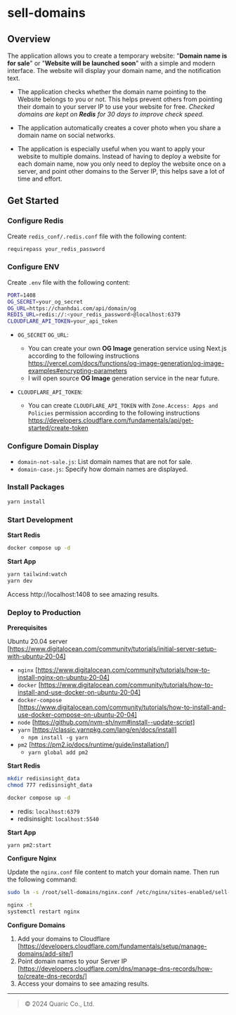 # sell-domains

## Overview

The application allows you to create a temporary website: "**Domain name is for sale**" or "**Website will be launched soon**" with a simple and modern interface. The website will display your domain name, and the notification text.

- The application checks whether the domain name pointing to the Website belongs to you or not. This helps prevent others from pointing their domain to your server IP to use your website for free. *Checked domains are kept on **Redis** for 30 days to improve check speed.*

- The application automatically creates a cover photo when you share a domain name on social networks.

- The application is especially useful when you want to apply your website to multiple domains. Instead of having to deploy a website for each domain name, now you only need to deploy the website once on a server, and point other domains to the Server IP, this helps save a lot of time and effort.

## Get Started

### Configure Redis

Create `redis_conf/.redis.conf` file with the following content:

```bash
requirepass your_redis_password
```

### Configure ENV

Create `.env` file with the following content:

```bash
PORT=1408
OG_SECRET=your_og_secret
OG_URL=https://chanhdai.com/api/domain/og
REDIS_URL=redis://:<your_redis_password>@localhost:6379
CLOUDFLARE_API_TOKEN=your_api_token
```

- `OG_SECRET` `OG_URL`:
  - You can create your own **OG Image** generation service using Next.js according to the following instructions https://vercel.com/docs/functions/og-image-generation/og-image-examples#encrypting-parameters
  - I will open source **OG Image** generation service in the near future.

- `CLOUDFLARE_API_TOKEN`:
  - You can create `CLOUDFLARE_API_TOKEN` with `Zone.Access: Apps and Policies` permission according to the following instructions https://developers.cloudflare.com/fundamentals/api/get-started/create-token

### Configure Domain Display

- `domain-not-sale.js`: List domain names that are not for sale.
- `domain-case.js`: Specify how domain names are displayed.

### Install Packages

```bash
yarn install
```

### Start Development

**Start Redis**

```bash
docker compose up -d
```

**Start App**

```bash
yarn tailwind:watch
yarn dev
```

Access http://localhost:1408 to see amazing results.

### Deploy to Production

**Prerequisites**

Ubuntu 20.04 server [https://www.digitalocean.com/community/tutorials/initial-server-setup-with-ubuntu-20-04]

- `nginx` [https://www.digitalocean.com/community/tutorials/how-to-install-nginx-on-ubuntu-20-04]
- `docker` [https://www.digitalocean.com/community/tutorials/how-to-install-and-use-docker-on-ubuntu-20-04]
- `docker-compose` [https://www.digitalocean.com/community/tutorials/how-to-install-and-use-docker-compose-on-ubuntu-20-04]
- `node` [https://github.com/nvm-sh/nvm#install--update-script]
- `yarn` [https://classic.yarnpkg.com/lang/en/docs/install]
  - `npm install -g yarn`
- `pm2` [https://pm2.io/docs/runtime/guide/installation/]
  - `yarn global add pm2`

**Start Redis**

```bash
mkdir redisinsight_data
chmod 777 redisinsight_data

docker compose up -d
```

- redis: `localhost:6379`
- redisinsight: `localhost:5540`

**Start App**

```bash
yarn pm2:start
```

**Configure Nginx**

Update the `nginx.conf` file content to match your domain name. Then run the following command:

```bash
sudo ln -s /root/sell-domains/nginx.conf /etc/nginx/sites-enabled/sell-domains

nginx -t
systemctl restart nginx
```

**Configure Domains**

1. Add your domains to Cloudflare [https://developers.cloudflare.com/fundamentals/setup/manage-domains/add-site/]
2. Point domain names to your Server IP [https://developers.cloudflare.com/dns/manage-dns-records/how-to/create-dns-records/]
3. Access your domains to see amazing results.

---

> © 2024 Quaric Co., Ltd.

